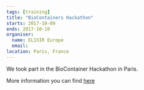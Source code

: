 ```yaml
---
tags: [training]
title: "BioContainers Hackathon"
starts: 2017-10-09
ends: 2017-10-10
organiser:
  name: ELIXIR Europe
  email: 
location: Paris, France
---
```


We took part in the BioContainer Hackathon in Paris.

More information you can find [here](https://www.hackathon.com/event/biocontainers-hackathon--reproducible-bioinformatics-35601135956)